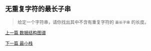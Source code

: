 ## 无重复字符的最长子串

> 给定一个字符串，请你找出其中不含有重复字符的 `最长子串` 的长度。


[上一篇 数据结构图谱](1-数据结构与算法/数据结构图谱.md)

[下一篇 最小栈](1-数据结构与算法/最小栈.md)
